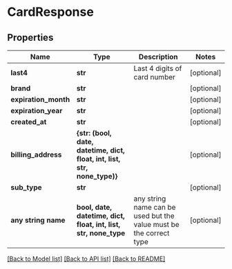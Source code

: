 # CardResponse


## Properties
Name | Type | Description | Notes
------------ | ------------- | ------------- | -------------
**last4** | **str** | Last 4 digits of card number | [optional] 
**brand** | **str** |  | [optional] 
**expiration_month** | **str** |  | [optional] 
**expiration_year** | **str** |  | [optional] 
**created_at** | **str** |  | [optional] 
**billing_address** | **{str: (bool, date, datetime, dict, float, int, list, str, none_type)}** |  | [optional] 
**sub_type** | **str** |  | [optional] 
**any string name** | **bool, date, datetime, dict, float, int, list, str, none_type** | any string name can be used but the value must be the correct type | [optional]

[[Back to Model list]](../README.md#documentation-for-models) [[Back to API list]](../README.md#documentation-for-api-endpoints) [[Back to README]](../README.md)


